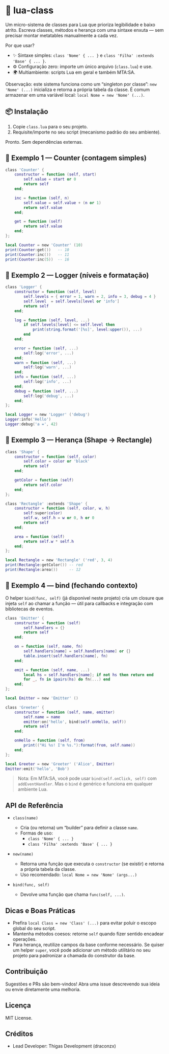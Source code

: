 # 🚩 lua-class

Um micro-sistema de classes para Lua que prioriza legibilidade e baixo atrito. Escreva classes, métodos e herança com uma sintaxe enxuta — sem precisar montar metatables manualmente a cada vez.

Por que usar?
- ✨ Sintaxe simples: `class 'Nome' { ... }` e `class 'Filha' :extends 'Base' { ... }`.
- ⚙️ Configuração zero: importe um único arquivo (`class.lua`) e use.
- 🌍 Multiambiente: scripts Lua em geral e também MTA:SA.

Observação: este sistema funciona como um “singleton por classe”: `new 'Nome' (...)` inicializa e retorna a própria tabela da classe. É comum armazenar em uma variável local: `local Nome = new 'Nome' (...)`.

## 📦 Instalação
1) Copie `class.lua` para o seu projeto.
2) Requisite/importe no seu script (mecanismo padrão do seu ambiente).

Pronto. Sem dependências externas.

## 🔢 Exemplo 1 — Counter (contagem simples)
```lua
class 'Counter' {
    constructor = function (self, start)
        self.value = start or 0
        return self
    end;

    inc = function (self, n)
        self.value = self.value + (n or 1)
        return self.value
    end;

    get = function (self)
        return self.value
    end;
};

local Counter = new 'Counter' (10)
print(Counter:get())   -- 10
print(Counter:inc())   -- 11
print(Counter:inc(5))  -- 16
```

## 📝 Exemplo 2 — Logger (níveis e formatação)
```lua
class 'Logger' {
    constructor = function (self, level)
        self.levels = { error = 1, warn = 2, info = 3, debug = 4 }
        self.level  = self.levels[level or 'info']
        return self
    end;

    log = function (self, level, ...)
        if self.levels[level] <= self.level then
            print(string.format('[%s]', level:upper()), ...)
        end
    end;

    error = function (self, ...)
        self:log('error', ...)
    end;
    warn = function (self, ...)
        self:log('warn', ...)
    end;
    info = function (self, ...)
        self:log('info', ...)
    end;
    debug = function (self, ...)
        self:log('debug', ...)
    end;
};

local Logger = new 'Logger' ('debug')
Logger:info('Hello')
Logger:debug('a =', 42)
```

## 🔶 Exemplo 3 — Herança (Shape -> Rectangle)
```lua
class 'Shape' {
    constructor = function (self, color)
        self.color = color or 'black'
        return self
    end;

    getColor = function (self)
        return self.color
    end;
};

class 'Rectangle' :extends 'Shape' {
    constructor = function (self, color, w, h)
        self:super(color)
        self.w, self.h = w or 0, h or 0
        return self
    end;

    area = function (self)
        return self.w * self.h
    end;
};

local Rectangle = new 'Rectangle' ('red', 3, 4)
print(Rectangle:getColor()) -- red
print(Rectangle:area())     -- 12
```

## 🔗 Exemplo 4 — bind (fechando contexto)
O helper `bind(func, self)` (já disponível neste projeto) cria um closure que injeta `self` ao chamar a função — útil para callbacks e integração com bibliotecas de eventos.

```lua
class 'Emitter' {
    constructor = function (self)
        self.handlers = {}
        return self
    end;

    on = function (self, name, fn)
        self.handlers[name] = self.handlers[name] or {}
        table.insert(self.handlers[name], fn)
    end;

    emit = function (self, name, ...)
        local hs = self.handlers[name]; if not hs then return end
        for _, fn in ipairs(hs) do fn(...) end
    end;
};

local Emitter = new 'Emitter' ()

class 'Greeter' {
    constructor = function (self, name, emitter)
        self.name = name
        emitter:on('hello', bind(self.onHello, self))
        return self
    end;

    onHello = function (self, from)
        print(("Hi %s! I'm %s."):format(from, self.name))
    end;
};

local Greeter = new 'Greeter' ('Alice', Emitter)
Emitter:emit('hello', 'Bob')
```

> Nota: Em MTA:SA, você pode usar `bind(self.onClick, self)` com `addEventHandler`. Mas o `bind` é genérico e funciona em qualquer ambiente Lua.

## API de Referência
- `class(name)`
  - Cria (ou retorna) um “builder” para definir a classe `name`.
  - Formas de uso:
    - `class 'Nome' { ... }`
    - `class 'Filha' :extends 'Base' { ... }`

- `new(name)`
  - Retorna uma função que executa o `constructor` (se existir) e retorna a própria tabela da classe.
  - Uso recomendado: `local Nome = new 'Nome' (args...)`

- `bind(func, self)`
  - Devolve uma função que chama `func(self, ...)`.

## Dicas e Boas Práticas
- Prefira `local Class = new 'Class' (...)` para evitar poluir o escopo global do seu script.
- Mantenha métodos coesos: retorne `self` quando fizer sentido encadear operações.
- Para herança, reutilize campos da base conforme necessário. Se quiser um helper `super`, você pode adicionar um método utilitário no seu projeto para padronizar a chamada do construtor da base.

## Contribuição
Sugestões e PRs são bem-vindos! Abra uma issue descrevendo sua ideia ou envie diretamente uma melhoria.

## Licença
MIT License.

## Créditos
- Lead Developer: Thigas Development (draconzx)
